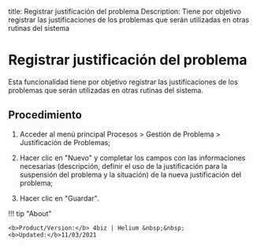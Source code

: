 title: Registrar justificación del problema
Description: Tiene por objetivo registrar las justificaciones de los problemas que serán utilizadas en otras rutinas del sistema
# Registrar justificación del problema

Esta funcionalidad tiene por objetivo registrar las justificaciones de los problemas que serán utilizadas en otras rutinas del sistema.

Procedimiento
------------

1.  Acceder al menú principal Procesos \>
    Gestión de Problema \> Justificación de Problemas;

2.  Hacer clic en "Nuevo" y completar los campos con las informaciones necesarias
    (descripción, definir el uso de la justificación para la suspensión del problema
    y la situación) de la nueva justificación del problema;

3.  Hacer clic en "Guardar".

!!! tip "About"

    <b>Product/Version:</b> 4biz | Helium &nbsp;&nbsp;
    <b>Updated:</b>11/03/2021
